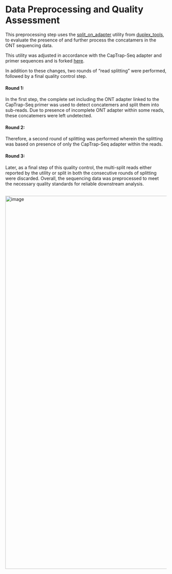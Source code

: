 # Data Preprocessing and Quality Assessment

This preprocessing step uses the [split_on_adapter]([url](https://github.com/nanoporetech/duplex-tools/blob/master/fillet.md)) utility from [duplex_tools](https://github.com/nanoporetech/duplex-tools), to evaluate the presence of and further process the concatamers in the ONT sequencing data.

This utility was adjusted in accordance with the CapTrap-Seq adapter and primer sequences and is forked [here](https://github.com/Gazal90/duplex-tools). 

In addition to these changes, two rounds of “read splitting” were performed, followed by a final quality control step.

#### Round 1: 
In the first step, the complete set including the ONT adapter linked to the CapTrap-Seq primer was used to detect concatemers and split them into sub-reads. Due to presence of incomplete ONT adapter within some reads, these concatemers were left undetected. 
#### Round 2: 
Therefore, a second round of splitting was performed wherein the splitting was based on presence of only the CapTrap-Seq adapter within the reads. 
#### Round 3: 
Later, as a final step of this quality control, the multi-split reads either reported by the utility or split in both the consecutive rounds of splitting were discarded. 
Overall, the sequencing data was preprocessed to meet the necessary quality standards for reliable downstream analysis.

## 
<img width="1165" alt="image" src="https://github.com/user-attachments/assets/f6842bff-d4d1-43a2-a90c-52b9ac4485f6">


